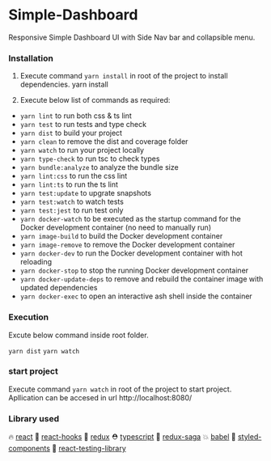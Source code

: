 # Simple-Dashboard

Responsive Simple Dashboard UI with Side Nav bar and collapsible menu.

### Installation 
1. Execute command `yarn install` in root of the project to install dependencies.
yarn install

2. Execute below list of commands as required:

-   `yarn lint` to run both css & ts lint
-   `yarn test` to run tests and type check
-   `yarn dist` to build your project
-   `yarn clean` to remove the dist and coverage folder
-   `yarn watch` to run your project locally
-   `yarn type-check` to run tsc to check types
-   `yarn bundle:analyze` to analyze the bundle size
-   `yarn lint:css` to run the css lint
-   `yarn lint:ts` to run the ts lint
-   `yarn test:update` to upgrate snapshots
-   `yarn test:watch` to watch tests
-   `yarn test:jest` to run test only
-   `yarn docker-watch` to be executed as the startup command for the Docker development container (no need to manually run)
-   `yarn image-build` to build the Docker development container
-   `yarn image-remove` to remove the Docker development container
-   `yarn docker-dev` to run the Docker development container with hot reloading
-   `yarn docker-stop` to stop the running Docker development container
-   `yarn docker-update-deps` to remove and rebuild the container image with updated dependencies
-   `yarn docker-exec` to open an interactive ash shell inside the container

### Execution
Excute below command inside root folder.

`yarn dist`
`yarn watch`

### start project
Execute command `yarn watch` in root of the project to start project. 
Apllication can be accesed in url http://localhost:8080/


### Library used
🔥 [react](https://github.com/facebook/react)
🐠 [react-hooks](https://reactjs.org/docs/hooks-intro.html)
🚢 [redux](https://redux.js.org/)
⛑ [typescript](https://www.typescriptlang.org/)
🚀 [redux-saga](https://redux-saga.js.org/)
💥 [babel](https://babeljs.io/)
💅 [styled-components](https://www.styled-components.com)
🐐 [react-testing-library](https://github.com/kentcdodds/react-testing-library)



